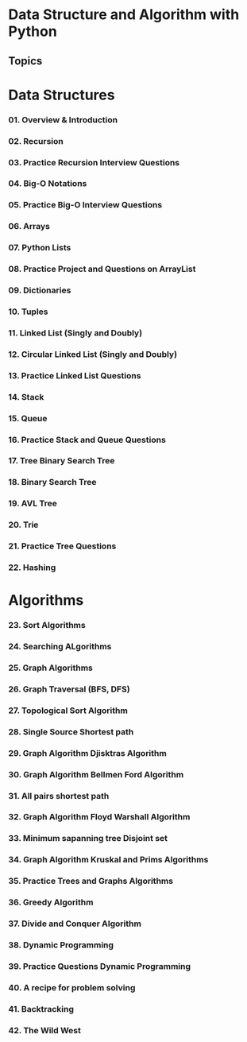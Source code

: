 # Data Structure and Algorithm with Python

## Topics

# Data Structures
### 01. Overview & Introduction
### 02. Recursion
### 03. Practice Recursion Interview Questions
### 04. Big-O Notations
### 05. Practice Big-O Interview Questions
### 06. Arrays
### 07. Python Lists
### 08. Practice Project and Questions on ArrayList
### 09. Dictionaries
### 10. Tuples
### 11. Linked List (Singly and Doubly)
### 12. Circular Linked List (Singly and Doubly)
### 13. Practice Linked List Questions
### 14. Stack
### 15. Queue
### 16. Practice Stack and Queue Questions
### 17. Tree Binary Search Tree
### 18. Binary Search Tree
### 19. AVL Tree
### 20. Trie
### 21. Practice Tree Questions 
### 22. Hashing

# Algorithms 
### 23. Sort Algorithms
### 24. Searching ALgorithms 
### 25. Graph Algorithms
### 26. Graph Traversal (BFS, DFS)
### 27. Topological Sort Algorithm
### 28. Single Source Shortest path
### 29. Graph Algorithm Djisktras Algorithm
### 30. Graph Algorithm Bellmen Ford Algorithm
### 31. All pairs shortest path
### 32. Graph Algorithm Floyd Warshall Algorithm
### 33. Minimum sapanning tree Disjoint set
### 34. Graph Algorithm Kruskal and Prims Algorithms
### 35. Practice Trees and Graphs Algorithms
### 36. Greedy Algorithm
### 37. Divide and Conquer Algorithm
### 38. Dynamic Programming
### 39. Practice Questions Dynamic Programming
### 40. A recipe for problem solving
### 41. Backtracking
### 42. The Wild West
